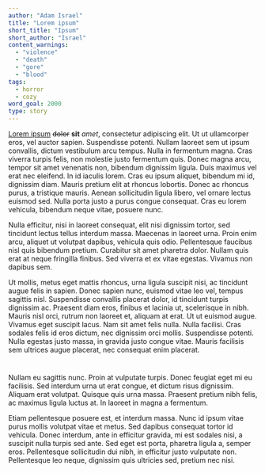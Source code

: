 ```yaml
---
author: "Adam Israel"
title: "Lorem ipsum"
short_title: "Ipsum"
short_author: "Israel"
content_warnings:
  - "violence"
  - "death"
  - "gore"
  - "blood"
tags:
  - horror
  - cozy
word_goal: 2000
type: story
---
```


[Lorem ipsum](https://www.lipsum.com/) ~~dolor~~ **sit** _amet_, consectetur adipiscing elit. Ut ut ullamcorper eros, vel auctor sapien. Suspendisse potenti. Nullam laoreet sem ut ipsum convallis, dictum vestibulum arcu tempus. Nulla in fermentum magna. Cras viverra turpis felis, non molestie justo fermentum quis. Donec magna arcu, tempor sit amet venenatis non, bibendum dignissim ligula. Duis maximus vel erat nec eleifend. In id iaculis lorem. Cras eu ipsum aliquet, bibendum mi id, dignissim diam. Mauris pretium elit at rhoncus lobortis. Donec ac rhoncus purus, a tristique mauris. Aenean sollicitudin ligula libero, vel ornare lectus euismod sed. Nulla porta justo a purus congue consequat. Cras eu lorem vehicula, bibendum neque vitae, posuere nunc.

Nulla efficitur, nisi in laoreet consequat, elit nisi dignissim tortor, sed tincidunt lectus tellus interdum massa. Maecenas in laoreet urna. Proin enim arcu, aliquet ut volutpat dapibus, vehicula quis odio. Pellentesque faucibus nisl quis bibendum pretium. Curabitur sit amet pharetra dolor. Nullam quis erat at neque fringilla finibus. Sed viverra et ex vitae egestas. Vivamus non dapibus sem.

Ut mollis, metus eget mattis rhoncus, urna ligula suscipit nisi, ac tincidunt augue felis in sapien. Donec sapien nunc, euismod vitae leo vel, tempus sagittis nisl. Suspendisse convallis placerat dolor, id tincidunt turpis dignissim ac. Praesent diam eros, finibus et lacinia ut, scelerisque in nibh. Mauris nisl orci, rutrum non laoreet et, aliquam at erat. Ut ut euismod augue. Vivamus eget suscipit lacus. Nam sit amet felis nulla. Nulla facilisi. Cras sodales felis id eros dictum, nec dignissim orci mollis. Suspendisse potenti. Nulla egestas justo massa, in gravida justo congue vitae. Mauris facilisis sem ultrices augue placerat, nec consequat enim placerat.

#

Nullam eu sagittis nunc. Proin at vulputate turpis. Donec feugiat eget mi eu facilisis. Sed interdum urna ut erat congue, et dictum risus dignissim. Aliquam erat volutpat. Quisque quis urna massa. Praesent pretium nibh felis, ac maximus ligula luctus at. In laoreet in magna a fermentum.

Etiam pellentesque posuere est, et interdum massa. Nunc id ipsum vitae purus mollis volutpat vitae et metus. Sed dapibus consequat tortor id vehicula. Donec interdum, ante in efficitur gravida, mi est sodales nisi, a suscipit nulla turpis sed ante. Sed eget est porta, pharetra ligula a, semper eros. Pellentesque sollicitudin dui nibh, in efficitur justo vulputate non. Pellentesque leo neque, dignissim quis ultricies sed, pretium nec nisi.
